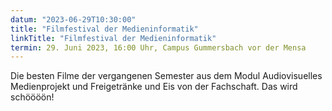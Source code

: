 ```yaml
---
datum: "2023-06-29T10:30:00"
title: "Filmfestival der Medieninformatik"
linkTitle: "Filmfestival der Medieninformatik"
termin: 29. Juni 2023, 16:00 Uhr, Campus Gummersbach vor der Mensa
---
```



Die besten Filme der vergangenen Semester aus dem Modul Audiovisuelles Medienprojekt und Freigetränke und Eis von der Fachschaft. Das wird schöööön!